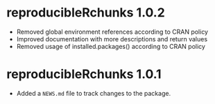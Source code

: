 # reproducibleRchunks 1.0.2

* Removed global environment references according to CRAN policy
* Improved documentation with more descriptions and return values
* Removed usage of installed.packages() according to CRAN policy

# reproducibleRchunks 1.0.1

* Added a `NEWS.md` file to track changes to the package.
